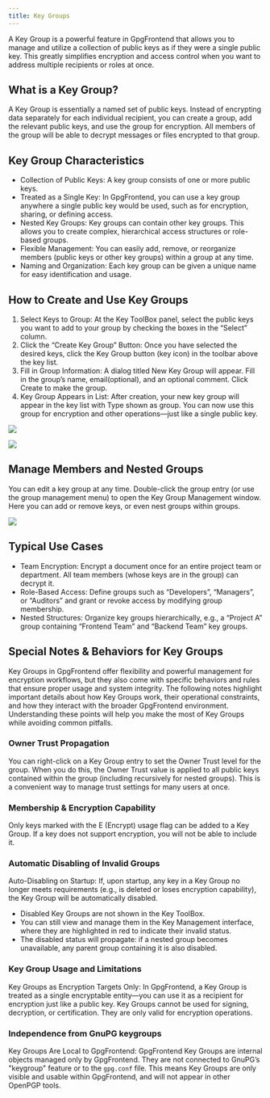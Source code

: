 ```yaml
---
title: Key Groups
---
```


A Key Group is a powerful feature in GpgFrontend that allows you to manage and
utilize a collection of public keys as if they were a single public key. This
greatly simplifies encryption and access control when you want to address
multiple recipients or roles at once.

## What is a Key Group?

A Key Group is essentially a named set of public keys. Instead of encrypting
data separately for each individual recipient, you can create a group, add the
relevant public keys, and use the group for encryption. All members of the group
will be able to decrypt messages or files encrypted to that group.

## Key Group Characteristics

- Collection of Public Keys: A key group consists of one or more public keys.
- Treated as a Single Key: In GpgFrontend, you can use a key group anywhere a
  single public key would be used, such as for encryption, sharing, or defining
  access.
- Nested Key Groups: Key groups can contain other key groups. This allows you to
  create complex, hierarchical access structures or role-based groups.
- Flexible Management: You can easily add, remove, or reorganize members (public
  keys or other key groups) within a group at any time.
- Naming and Organization: Each key group can be given a unique name for easy
  identification and usage.

## How to Create and Use Key Groups

1. Select Keys to Group: At the Key ToolBox panel, select the public keys you
   want to add to your group by checking the boxes in the “Select” column.
2. Click the “Create Key Group” Button: Once you have selected the desired keys,
   click the Key Group button (key icon) in the toolbar above the key list.
3. Fill in Group Information: A dialog titled New Key Group will appear. Fill in
   the group’s name, email(optional), and an optional comment. Click
   Create to make the group.
4. Key Group Appears in List: After creation, your new key group will appear in
   the key list with Type shown as group. You can now use this group for
   encryption and other operations—just like a single public key.

![](https://image.cdn.bktus.com/i/2025/06/24/c70891d9ad74b21074be03c7a1d0aabf77d9ea3a.webp)

![](https://image.cdn.bktus.com/i/2025/06/24/bf35548136bc176635dc0fd1175795597701e1dc.webp)

## Manage Members and Nested Groups

You can edit a key group at any time. Double-click the group entry (or use the
group management menu) to open the Key Group Management window. Here you can add
or remove keys, or even nest groups within groups.

![](https://image.cdn.bktus.com/i/2025/06/24/4c4c9e18c0c850b4d1bbbf8e0861e7f24fa72269.webp)

## Typical Use Cases

- Team Encryption: Encrypt a document once for an entire project team or
  department. All team members (whose keys are in the group) can decrypt it.
- Role-Based Access: Define groups such as “Developers”, “Managers”, or
  “Auditors” and grant or revoke access by modifying group membership.
- Nested Structures: Organize key groups hierarchically, e.g., a “Project A”
  group containing “Frontend Team” and “Backend Team” key groups.

## Special Notes & Behaviors for Key Groups

Key Groups in GpgFrontend offer flexibility and powerful management for
encryption workflows, but they also come with specific behaviors and rules that
ensure proper usage and system integrity. The following notes highlight
important details about how Key Groups work, their operational constraints, and
how they interact with the broader GpgFrontend environment. Understanding these
points will help you make the most of Key Groups while avoiding common pitfalls.

### Owner Trust Propagation

You can right-click on a Key Group entry to set the Owner Trust level for the
group. When you do this, the Owner Trust value is applied to all public keys
contained within the group (including recursively for nested groups). This is a
convenient way to manage trust settings for many users at once.

### Membership & Encryption Capability

Only keys marked with the E (Encrypt) usage flag can be added to a Key Group. If
a key does not support encryption, you will not be able to include it.

### Automatic Disabling of Invalid Groups

Auto-Disabling on Startup: If, upon startup, any key in a Key Group no longer
meets requirements (e.g., is deleted or loses encryption capability), the Key
Group will be automatically disabled.

- Disabled Key Groups are not shown in the Key ToolBox.
- You can still view and manage them in the Key Management interface, where they
  are highlighted in red to indicate their invalid status.
- The disabled status will propagate: if a nested group becomes unavailable, any
  parent group containing it is also disabled.

### Key Group Usage and Limitations

Key Groups as Encryption Targets Only: In GpgFrontend, a Key Group is treated as
a single encryptable entity—you can use it as a recipient for encryption just
like a public key. Key Groups cannot be used for signing, decryption, or
certification. They are only valid for encryption operations.

### Independence from GnuPG keygroups

Key Groups Are Local to GpgFrontend: GpgFrontend Key Groups are internal objects
managed only by GpgFrontend. They are not connected to GnuPG’s "keygroup"
feature or to the `gpg.conf` file. This means Key Groups are only visible and
usable within GpgFrontend, and will not appear in other OpenPGP tools.
